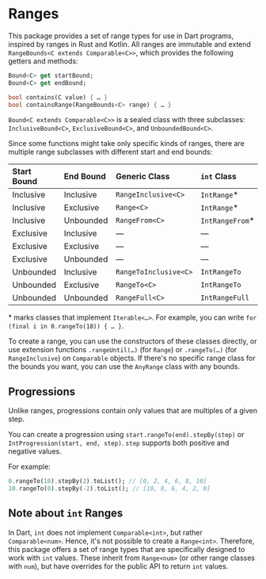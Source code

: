 # Ranges

This package provides a set of range types for use in Dart programs, inspired by ranges in Rust and Kotlin.
All ranges are immutable and extend `RangeBounds<C extends Comparable<C>>`, which provides the following getters and methods:

```dart
Bound<C> get startBound;
Bound<C> get endBound;

bool contains(C value) { … }
bool containsRange(RangeBounds<C> range) { … }
```

`Bound<C extends Comparable<C>>` is a sealed class with three subclasses: `InclusiveBound<C>`, `ExclusiveBound<C>`, and `UnboundedBound<C>`.

Since some functions might take only specific kinds of ranges, there are multiple range subclasses with different start and end bounds:

| Start Bound | End Bound | Generic Class         | `int` Class      |
| :---------- | :-------- | :-------------------- | :--------------- |
| Inclusive   | Inclusive | `RangeInclusive<C>`   | `IntRange`\*     |
| Inclusive   | Exclusive | `Range<C>`            | `IntRange`\*     |
| Inclusive   | Unbounded | `RangeFrom<C>`        | `IntRangeFrom`\* |
| Exclusive   | Inclusive | —                     | —                |
| Exclusive   | Exclusive | —                     | —                |
| Exclusive   | Unbounded | —                     | —                |
| Unbounded   | Inclusive | `RangeToInclusive<C>` | `IntRangeTo`     |
| Unbounded   | Exclusive | `RangeTo<C>`          | `IntRangeTo`     |
| Unbounded   | Unbounded | `RangeFull<C>`        | `IntRangeFull`   |

\* marks classes that implement `Iterable<…>`. For example, you can write `for (final i in 0.rangeTo(10)) { … }`.

To create a range, you can use the constructors of these classes directly, or use extension functions `.rangeUntil(…)` (for `Range`) or `.rangeTo(…)` (for `RangeInclusive`) on `Comparable` objects.
If there's no specific range class for the bounds you want, you can use the `AnyRange` class with any bounds.

## Progressions

Unlike ranges, progressions contain only values that are multiples of a given step.

You can create a progression using `start.rangeTo(end).stepBy(step)` or `IntProgression(start, end, step)`.
`step` supports both positive and negative values.

For example:

```dart
0.rangeTo(10).stepBy(2).toList(); // [0, 2, 4, 6, 8, 10]
10.rangeTo(0).stepBy(-2).toList(); // [10, 8, 6, 4, 2, 0]
```

## Note about `int` Ranges

In Dart, `int` does not implement `Comparable<int>`, but rather `Comparable<num>`.
Hence, it's not possible to create a `Range<int>`.
Therefore, this package offers a set of range types that are specifically designed to work with `int` values.
These inherit from `Range<num>` (or other range classes with `num`), but have overrides for the public API to return `int` values.
